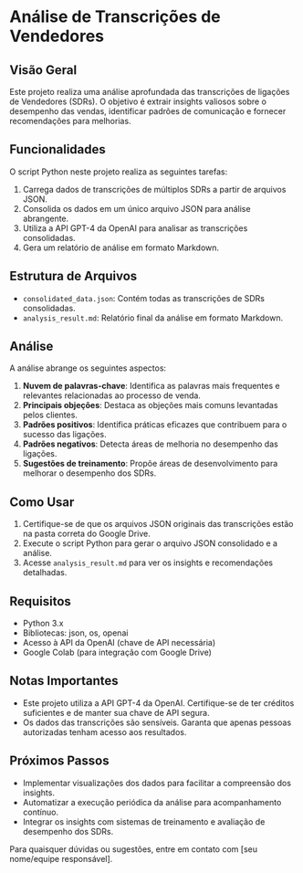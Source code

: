 # Análise de Transcrições de Vendedores

## Visão Geral

Este projeto realiza uma análise aprofundada das transcrições de ligações de Vendedores (SDRs). O objetivo é extrair insights valiosos sobre o desempenho das vendas, identificar padrões de comunicação e fornecer recomendações para melhorias.

## Funcionalidades

O script Python neste projeto realiza as seguintes tarefas:

1. Carrega dados de transcrições de múltiplos SDRs a partir de arquivos JSON.
2. Consolida os dados em um único arquivo JSON para análise abrangente.
3. Utiliza a API GPT-4 da OpenAI para analisar as transcrições consolidadas.
4. Gera um relatório de análise em formato Markdown.

## Estrutura de Arquivos

- `consolidated_data.json`: Contém todas as transcrições de SDRs consolidadas.
- `analysis_result.md`: Relatório final da análise em formato Markdown.

## Análise

A análise abrange os seguintes aspectos:

1. **Nuvem de palavras-chave**: Identifica as palavras mais frequentes e relevantes relacionadas ao processo de venda.
2. **Principais objeções**: Destaca as objeções mais comuns levantadas pelos clientes.
3. **Padrões positivos**: Identifica práticas eficazes que contribuem para o sucesso das ligações.
4. **Padrões negativos**: Detecta áreas de melhoria no desempenho das ligações.
5. **Sugestões de treinamento**: Propõe áreas de desenvolvimento para melhorar o desempenho dos SDRs.

## Como Usar

1. Certifique-se de que os arquivos JSON originais das transcrições estão na pasta correta do Google Drive.
2. Execute o script Python para gerar o arquivo JSON consolidado e a análise.
3. Acesse `analysis_result.md` para ver os insights e recomendações detalhadas.

## Requisitos

- Python 3.x
- Bibliotecas: json, os, openai
- Acesso à API da OpenAI (chave de API necessária)
- Google Colab (para integração com Google Drive)

## Notas Importantes

- Este projeto utiliza a API GPT-4 da OpenAI. Certifique-se de ter créditos suficientes e de manter sua chave de API segura.
- Os dados das transcrições são sensíveis. Garanta que apenas pessoas autorizadas tenham acesso aos resultados.

## Próximos Passos

- Implementar visualizações dos dados para facilitar a compreensão dos insights.
- Automatizar a execução periódica da análise para acompanhamento contínuo.
- Integrar os insights com sistemas de treinamento e avaliação de desempenho dos SDRs.

Para quaisquer dúvidas ou sugestões, entre em contato com [seu nome/equipe responsável].
